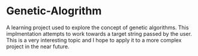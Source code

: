 # Genetic-Alogrithm
A learning project used to explore the concept of genetic algorithms. This implmentation attempts to work towards a target string passed by the user. This is a very interesting topic and I hope to apply it to a more complex project in the near future.
